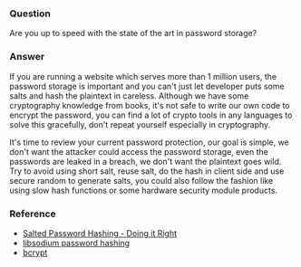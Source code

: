 ### Question

Are you up to speed with the state of the art in password storage?

### Answer

If you are running a website which serves more than 1 million users, the password storage is important and you can't just let developer puts some salts and hash the plaintext in careless.  Although we have some cryptography knowledge from books, it's not safe to write our own code to encrypt the password, you can find a lot of crypto tools in any languages to solve this gracefully, don't repeat yourself especially in cryptography.

It's time to review your current password protection, our goal is simple, we don't want the attacker could access the password storage, even the passwords are leaked in a breach, we don't want the plaintext goes wild.  Try to avoid using short salt, reuse salt, do the hash in client side and use secure random to generate salts, you could also follow the fashion like using slow hash functions or some hardware security module products.

### Reference

- [Salted Password Hashing - Doing it Right](https://crackstation.net/hashing-security.htm)
- [libsodium password hashing](https://download.libsodium.org/doc/password_hashing/index.html)
- [bcrypt](https://en.wikipedia.org/wiki/Bcrypt)
